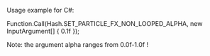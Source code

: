 Usage example for C#:

Function.Call(Hash.SET_PARTICLE_FX_NON_LOOPED_ALPHA, new InputArgument[] { 0.1f });

Note: the argument alpha ranges from 0.0f-1.0f !